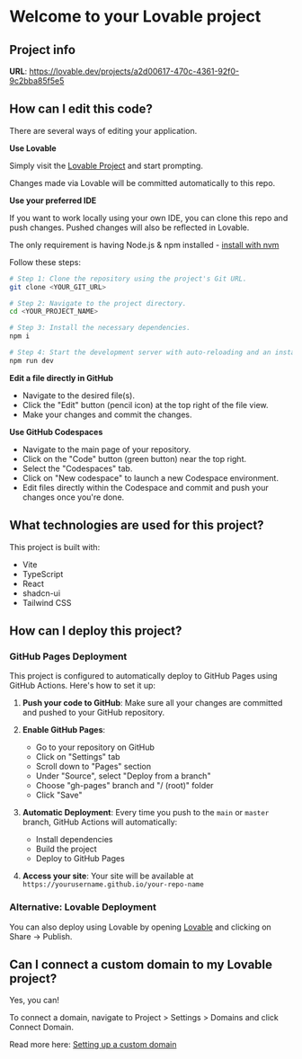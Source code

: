# Welcome to your Lovable project

## Project info

**URL**: https://lovable.dev/projects/a2d00617-470c-4361-92f0-9c2bba85f5e5

## How can I edit this code?

There are several ways of editing your application.

**Use Lovable**

Simply visit the [Lovable Project](https://lovable.dev/projects/a2d00617-470c-4361-92f0-9c2bba85f5e5) and start prompting.

Changes made via Lovable will be committed automatically to this repo.

**Use your preferred IDE**

If you want to work locally using your own IDE, you can clone this repo and push changes. Pushed changes will also be reflected in Lovable.

The only requirement is having Node.js & npm installed - [install with nvm](https://github.com/nvm-sh/nvm#installing-and-updating)

Follow these steps:

```sh
# Step 1: Clone the repository using the project's Git URL.
git clone <YOUR_GIT_URL>

# Step 2: Navigate to the project directory.
cd <YOUR_PROJECT_NAME>

# Step 3: Install the necessary dependencies.
npm i

# Step 4: Start the development server with auto-reloading and an instant preview.
npm run dev
```

**Edit a file directly in GitHub**

- Navigate to the desired file(s).
- Click the "Edit" button (pencil icon) at the top right of the file view.
- Make your changes and commit the changes.

**Use GitHub Codespaces**

- Navigate to the main page of your repository.
- Click on the "Code" button (green button) near the top right.
- Select the "Codespaces" tab.
- Click on "New codespace" to launch a new Codespace environment.
- Edit files directly within the Codespace and commit and push your changes once you're done.

## What technologies are used for this project?

This project is built with:

- Vite
- TypeScript
- React
- shadcn-ui
- Tailwind CSS

## How can I deploy this project?

### GitHub Pages Deployment

This project is configured to automatically deploy to GitHub Pages using GitHub Actions. Here's how to set it up:

1. **Push your code to GitHub**: Make sure all your changes are committed and pushed to your GitHub repository.

2. **Enable GitHub Pages**:
   - Go to your repository on GitHub
   - Click on "Settings" tab
   - Scroll down to "Pages" section
   - Under "Source", select "Deploy from a branch"
   - Choose "gh-pages" branch and "/ (root)" folder
   - Click "Save"

3. **Automatic Deployment**: Every time you push to the `main` or `master` branch, GitHub Actions will automatically:
   - Install dependencies
   - Build the project
   - Deploy to GitHub Pages

4. **Access your site**: Your site will be available at `https://yourusername.github.io/your-repo-name`

### Alternative: Lovable Deployment

You can also deploy using Lovable by opening [Lovable](https://lovable.dev/projects/a2d00617-470c-4361-92f0-9c2bba85f5e5) and clicking on Share -> Publish.

## Can I connect a custom domain to my Lovable project?

Yes, you can!

To connect a domain, navigate to Project > Settings > Domains and click Connect Domain.

Read more here: [Setting up a custom domain](https://docs.lovable.dev/tips-tricks/custom-domain#step-by-step-guide)
